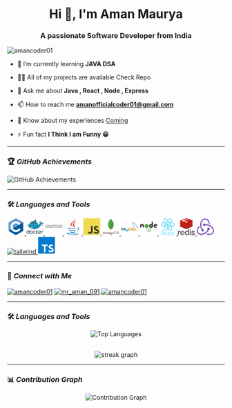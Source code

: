 <h1 align="center">Hi 👋, I'm Aman Maurya</h1>
<h3 align="center">A passionate Software Developer from India</h3>

<p align="left"> <img src="https://komarev.com/ghpvc/?username=amancoder01&label=Profile%20views&color=0e75b6&style=flat" alt="amancoder01" /> </p>



- 🌱 I’m currently learning **JAVA DSA**

- 👨‍💻 All of my projects are available Check Repo

- 💬 Ask me about  **Java , React , Node , Express**

- 📫 How to reach me **amanofficialcoder01@gmail.com**

- 📄 Know about my experiences [Coming](Coming)

- ⚡ Fun fact **I Think I am Funny 😀**

---

### 🏆 *GitHub Achievements*
<p align="left">
    <img src="https://github-profile-trophy.vercel.app/?username=amancoder01&theme=onedark&row=1&column=6" alt="GitHub Achievements" />
</p>

---

### 🛠️ *Languages and Tools*
<p align="left"> <a href="https://www.cprogramming.com/" target="_blank" rel="noreferrer"> <img src="https://raw.githubusercontent.com/devicons/devicon/master/icons/c/c-original.svg" alt="c" width="40" height="40"/> </a> <a href="https://www.docker.com/" target="_blank" rel="noreferrer"> <img src="https://raw.githubusercontent.com/devicons/devicon/master/icons/docker/docker-original-wordmark.svg" alt="docker" width="40" height="40"/> </a> <a href="https://expressjs.com" target="_blank" rel="noreferrer"> <img src="https://raw.githubusercontent.com/devicons/devicon/master/icons/express/express-original-wordmark.svg" alt="express" width="40" height="40"/> </a> <a href="https://www.java.com" target="_blank" rel="noreferrer"> <img src="https://raw.githubusercontent.com/devicons/devicon/master/icons/java/java-original.svg" alt="java" width="40" height="40"/> </a> <a href="https://developer.mozilla.org/en-US/docs/Web/JavaScript" target="_blank" rel="noreferrer"> <img src="https://raw.githubusercontent.com/devicons/devicon/master/icons/javascript/javascript-original.svg" alt="javascript" width="40" height="40"/> </a> <a href="https://www.mongodb.com/" target="_blank" rel="noreferrer"> <img src="https://raw.githubusercontent.com/devicons/devicon/master/icons/mongodb/mongodb-original-wordmark.svg" alt="mongodb" width="40" height="40"/> </a> <a href="https://www.mysql.com/" target="_blank" rel="noreferrer"> <img src="https://raw.githubusercontent.com/devicons/devicon/master/icons/mysql/mysql-original-wordmark.svg" alt="mysql" width="40" height="40"/> </a> <a href="https://nodejs.org" target="_blank" rel="noreferrer"> <img src="https://raw.githubusercontent.com/devicons/devicon/master/icons/nodejs/nodejs-original-wordmark.svg" alt="nodejs" width="40" height="40"/> </a> <a href="https://reactjs.org/" target="_blank" rel="noreferrer"> <img src="https://raw.githubusercontent.com/devicons/devicon/master/icons/react/react-original-wordmark.svg" alt="react" width="40" height="40"/> </a> <a href="https://redis.io" target="_blank" rel="noreferrer"> <img src="https://raw.githubusercontent.com/devicons/devicon/master/icons/redis/redis-original-wordmark.svg" alt="redis" width="40" height="40"/> </a> <a href="https://redux.js.org" target="_blank" rel="noreferrer"> <img src="https://raw.githubusercontent.com/devicons/devicon/master/icons/redux/redux-original.svg" alt="redux" width="40" height="40"/> </a> <a href="https://tailwindcss.com/" target="_blank" rel="noreferrer"> <img src="https://www.vectorlogo.zone/logos/tailwindcss/tailwindcss-icon.svg" alt="tailwind" width="40" height="40"/> </a> <a href="https://www.typescriptlang.org/" target="_blank" rel="noreferrer"> <img src="https://raw.githubusercontent.com/devicons/devicon/master/icons/typescript/typescript-original.svg" alt="typescript" width="40" height="40"/> </a> </p>

---

### 🤝 *Connect with Me*

<p align="left">
<a href="https://linkedin.com/in/amancoder01" target="blank"><img align="center" src="https://raw.githubusercontent.com/rahuldkjain/github-profile-readme-generator/master/src/images/icons/Social/linked-in-alt.svg" alt="amancoder01" height="30" width="40" /></a>
<a href="https://instagram.com/mr_aman_091" target="blank">
    <img align="center" src="https://raw.githubusercontent.com/rahuldkjain/github-profile-readme-generator/master/src/images/icons/Social/instagram.svg" alt="mr_aman_091" height="30" width="40" />
</a>
  <a href="https://www.hackerrank.com/amancoder01" target="blank"><img align="center" src="https://raw.githubusercontent.com/rahuldkjain/github-profile-readme-generator/master/src/images/icons/Social/hackerrank.svg" alt="amancoder01" height="30" width="40" /></a>
</p>



---

### 🛠️ *Languages and Tools*
<p align="center">  
    <img src="https://github-readme-stats.vercel.app/api/top-langs/?username=amancoder01&layout=compact&theme=radical&hide_border=true" alt="Top Languages" />
</p>

<br/>

<div align="center">
  <img src="https://streak-stats.demolab.com?user=amancoder01&locale=en&mode=daily&theme=dark&hide_border=false&border_radius=5&order=3" height="210" alt="streak graph"  />
</div>

---

### 📊 *Contribution Graph*
<p align="center">
    <img src="https://github-readme-activity-graph.vercel.app/graph?username=amancoder01&bg_color=1a1b27&color=9cf&line=5BCDEC&point=F1F0C0&hide_border=true" alt="Contribution Graph" />
</p>
